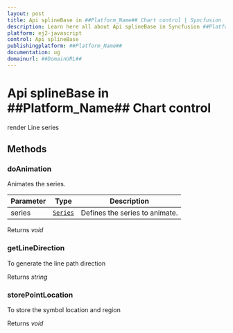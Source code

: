```yaml
---
layout: post
title: Api splineBase in ##Platform_Name## Chart control | Syncfusion
description: Learn here all about Api splineBase in Syncfusion ##Platform_Name## Chart control of Syncfusion Essential JS 2 and more.
platform: ej2-javascript
control: Api splineBase 
publishingplatform: ##Platform_Name##
documentation: ug
domainurl: ##DomainURL##
---
```


# Api splineBase in ##Platform_Name## Chart control

render Line series

## Methods

### doAnimation

Animates the series.

| Parameter | Type | Description |
|------|------|-------------|
| series |  [`Series`](./api-series.html) | Defines the series to animate. |

Returns *void*

### getLineDirection

To generate the line path direction

Returns *string*

### storePointLocation

To store the symbol location and region

Returns *void*
